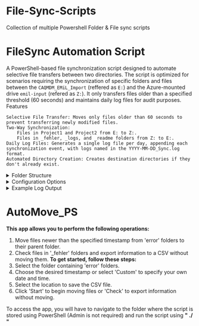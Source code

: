 # File-Sync-Scripts
Collection of multiple Powershell Folder &amp; File sync scripts
# **FileSync Automation Script**

A PowerShell-based file synchronization script designed to automate selective file transfers between two directories. The script is optimized for scenarios requiring the synchronization of specific folders and files between the ```CAQMDM_EMiL_Import``` (reffered as ```E:```) and the Azure-mounted drive ```emil-input``` (refered as ```Z:```). It only transfers files older than a specified threshold (60 seconds) and maintains daily log files for audit purposes.
Features

    Selective File Transfer: Moves only files older than 60 seconds to prevent transferring newly modified files.
    Two-Way Synchronization:
        Files in Project1 and Project2 from E: to Z:.
        Files in _fehler, _logs, and _readme folders from Z: to E:.
    Daily Log Files: Generates a single log file per day, appending each synchronization event, with logs named in the YYYY-MM-DD_Sync.log format.
    Automated Directory Creation: Creates destination directories if they don't already exist.


<details>
<summary>Folder Structure</summary>

Both the local (```E:```) and remote (```Z:```) drives should follow this folder structure:
```ruby
E:\ (or Z:\)
├── Folder1
│   ├── Project1
│   │   ├── _retry
│   │   ├── _fehler
│   │   ├── _readme
│   │   ├── _logs
│   │   └── _copy
│   └── Project2
│       ├── _retry
│       ├── _fehler
│       ├── _readme
│       ├── _logs
│       └── _copy
└── Folder2
    ├── Project1
    └── Project2
```
</details>
<details>
<summary>Configuration Options</summary>
    File Age Threshold: The $fileAgeThreshold variable is set to 60 seconds by default. Adjust this value if you need to move files based on a different age threshold.
    Log File Location: By default, log files are saved in C:\Logs with a daily timestamped filename. Update $logFile to customize the location if needed.
</details>
<details>
<summary>Example Log Output</summary>

Each run of the script generates entries in a log file, tracking each file moved and any directories created:
```ruby
2024-10-30 12:01:23 - Starting synchronization...
2024-10-30 12:01:30 - Created directory: Z:\Folder 1\Folder a
2024-10-30 12:01:35 - Moved file from E:\Folder 1\Folder a\example.txt to Z:\Folder 1\Folder a
2024-10-30 12:02:00 - Moved file from Z:\Folder 2\Folder b\_logs\logfile.log to E:\Folder 2\Folder b\_logs
2024-10-30 12:02:10 - Synchronization complete.
```
</details>

# AutoMove_PS
**This app allows you to perform the following operations:**
1. Move files newer than the specified timestamp from 'error' folders to their parent folder.
2. Check files in '_fehler' folders and export information to a CSV without moving them.
**To get started, follow these steps:**
1. Select the folder containing 'error' folders.
2. Choose the desired timestamp or select 'Custom' to specify your own date and time.
3. Select the location to save the CSV file.
4. Click 'Start' to begin moving files or 'Check' to export information without moving.

To access the app, you will have to navigate to the folder where the script is stored using PowerShell (Admin is not required) and run the script using **" ./ "**
